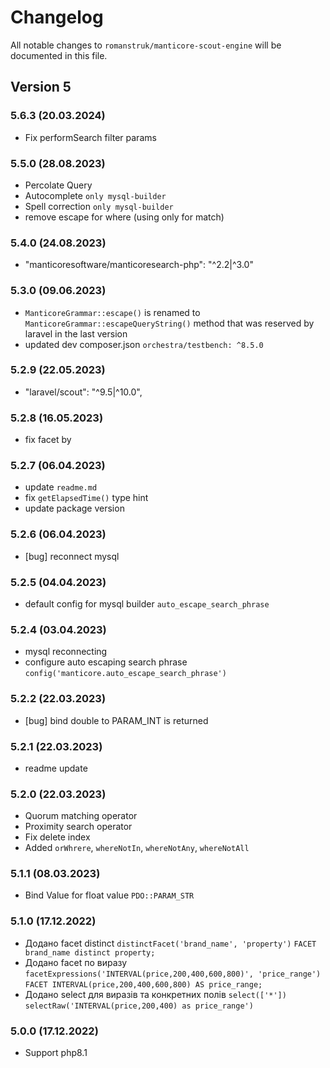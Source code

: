 # Changelog

All notable changes to `romanstruk/manticore-scout-engine` will be documented in this file.

## Version 5

### 5.6.3 (20.03.2024)
- Fix performSearch filter params

### 5.5.0 (28.08.2023)
- Percolate Query
- Autocomplete `only mysql-builder`
- Spell correction `only mysql-builder`
- remove escape for where (using only for match)

### 5.4.0 (24.08.2023)
- "manticoresoftware/manticoresearch-php": "^2.2|^3.0"

### 5.3.0 (09.06.2023)
- `ManticoreGrammar::escape()` is renamed to `ManticoreGrammar::escapeQueryString()` method that was reserved by laravel in the last version
- updated dev composer.json `orchestra/testbench: ^8.5.0`

### 5.2.9 (22.05.2023)
- "laravel/scout": "^9.5|^10.0",

### 5.2.8 (16.05.2023)
- fix facet by

### 5.2.7 (06.04.2023)
- update `readme.md`
- fix `getElapsedTime()` type hint
- update package version

### 5.2.6 (06.04.2023)
- [bug] reconnect mysql

### 5.2.5 (04.04.2023)
- default config for mysql builder `auto_escape_search_phrase`

### 5.2.4 (03.04.2023)
- mysql reconnecting
- configure auto escaping search phrase `config('manticore.auto_escape_search_phrase')`

### 5.2.2 (22.03.2023)
- [bug] bind double to PARAM_INT is returned

### 5.2.1 (22.03.2023)
- readme update

### 5.2.0 (22.03.2023)
- Quorum matching operator
- Proximity search operator
- Fix delete index
- Added `orWhrere`, `whereNotIn`, `whereNotAny`, `whereNotAll`

### 5.1.1 (08.03.2023)
- Bind Value for float value `PDO::PARAM_STR`

### 5.1.0 (17.12.2022)
- Додано facet distinct `distinctFacet('brand_name', 'property')` `FACET brand_name distinct property;`
- Додано facet по виразу `facetExpressions('INTERVAL(price,200,400,600,800)', 'price_range')` `FACET INTERVAL(price,200,400,600,800) AS price_range;`
- Додано select для виразів та конкретних полів `select(['*'])` `selectRaw('INTERVAL(price,200,400) as price_range')`

### 5.0.0 (17.12.2022)
- Support php8.1
